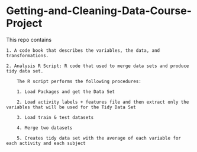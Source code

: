 # Getting-and-Cleaning-Data-Course-Project

  This repo contains
	
    1. A code book that describes the variables, the data, and transformations.
		
    2. Analysis R Script: R code that used to merge data sets and produce tidy data set.
		
		The R script performs the following procedures:
		
		1. Load Packages and get the Data Set
		
		2. Load activity labels + features file and then extract only the variables that will be used for the Tidy Data Set 

   		3. Load train & test datasets
		
		4. Merge two datasets
		
		5. Creates tidy data set with the average of each variable for each activity and each subject
